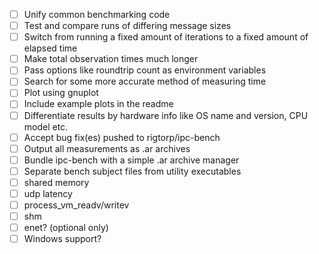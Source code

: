 - [ ] Unify common benchmarking code
- [ ] Test and compare runs of differing message sizes
- [ ] Switch from running a fixed amount of iterations to a fixed amount of elapsed time
- [ ] Make total observation times much longer
- [ ] Pass options like roundtrip count as environment variables
- [ ] Search for some more accurate method of measuring time
- [ ] Plot using gnuplot
- [ ] Include example plots in the readme
- [ ] Differentiate results by hardware info like OS name and version, CPU model etc.
- [ ] Accept bug fix(es) pushed to rigtorp/ipc-bench
- [ ] Output all measurements as .ar archives
- [ ] Bundle ipc-bench with a simple .ar archive manager
- [ ] Separate bench subject files from utility executables
- [ ] shared memory
- [ ] udp latency
- [ ] process_vm_readv/writev
- [ ] shm
- [ ] enet? (optional only)
- [ ] Windows support?
